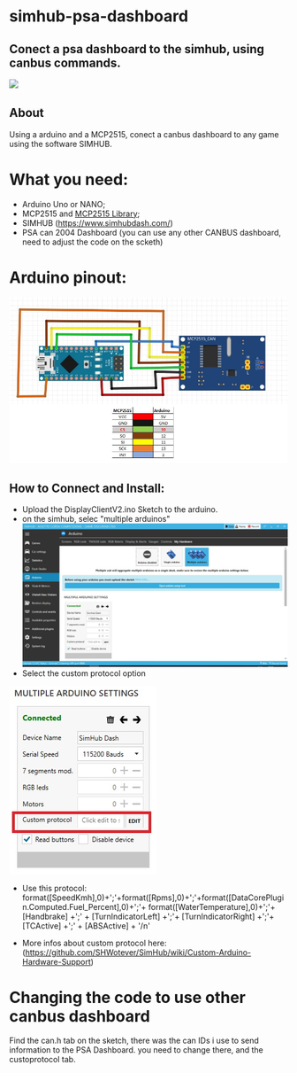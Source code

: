 # simhub-psa-dashboard
Conect a psa dashboard to the simhub, using canbus commands.
-

[![](https://img.youtube.com/vi/HzO3Sn_I2l4/0.jpg)](https://www.youtube.com/watch?v=HzO3Sn_I2l4)

## About
Using a arduino and a MCP2515, conect a canbus dashboard to any game using the software SIMHUB.

# What you need:

- Arduino Uno or NANO;
- MCP2515 and [MCP2515 Library](https://github.com/autowp/arduino-mcp2515);
- SIMHUB (https://www.simhubdash.com/)
- PSA can 2004 Dashboard (you can use any other CANBUS dashboard, need to adjust the code on the scketh)

# Arduino pinout:
![arduino pinout](https://github.com/fmiglior/simhub-psa-dashboard/blob/main/images/Pinagem%20Arduino.jpg)

## How to Connect and Install:
- Upload the DisplayClientV2.ino Sketch to the arduino. 
- on the simhub, selec "multiple arduinos"
![simhub](https://github.com/fmiglior/simhub-psa-dashboard/blob/main/images/simhub.jpg)
- Select the custom protocol option

![custom protocol](https://github.com/fmiglior/simhub-psa-dashboard/blob/main/images/Custom%20protocol.jpg)
- Use this protocol:
format([SpeedKmh],0)+';'+format([Rpms],0)+';'+format([DataCorePlugin.Computed.Fuel_Percent],0)+';'+ format([WaterTemperature],0)+';'+ [Handbrake] +';' + [TurnIndicatorLeft] +';'+ [TurnIndicatorRight]  +';'+ [TCActive] +';' + [ABSActive] + '/n'

- More infos about custom protocol here: (https://github.com/SHWotever/SimHub/wiki/Custom-Arduino-Hardware-Support)


# Changing the code to use other canbus dashboard
Find the can.h tab on the sketch, there was the can IDs i use to send information to the PSA Dashboard.
you need to change there, and the custoprotocol tab.




